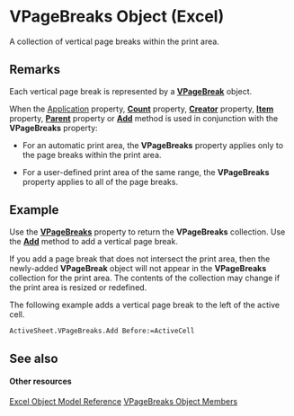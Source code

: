 
# VPageBreaks Object (Excel)

A collection of vertical page breaks within the print area.


## Remarks

Each vertical page break is represented by a  **[VPageBreak](0b37bdc0-b7e2-2b3f-ba6c-853cbbb67837.md)** object.

When the [Application](b4f28f23-182a-00f5-b8d9-beeec89667b0.md) property, **[Count](cc302751-24f8-d4d2-3c08-7671010a9598.md)** property, **[Creator](afcb3c96-048f-e105-6c05-6bf455972284.md)** property, **[Item](88e9cc81-409b-52ca-3d4e-54d3d28f186c.md)** property, **[Parent](894fe457-62e7-4561-387c-3ca5bd9f6a8c.md)** property or **[Add](3196719d-c423-675b-6465-8ac0e9a1c302.md)** method is used in conjunction with the **VPageBreaks** property:


- For an automatic print area, the  **VPageBreaks** property applies only to the page breaks within the print area.
    
- For a user-defined print area of the same range, the  **VPageBreaks** property applies to all of the page breaks.
    

## Example

Use the  **[VPageBreaks](98de4186-6900-b53b-4d4d-91bb8131180f.md)** property to return the **VPageBreaks** collection. Use the **[Add](3196719d-c423-675b-6465-8ac0e9a1c302.md)** method to add a vertical page break.

If you add a page break that does not intersect the print area, then the newly-added  **VPageBreak** object will not appear in the **VPageBreaks** collection for the print area. The contents of the collection may change if the print area is resized or redefined.

The following example adds a vertical page break to the left of the active cell.




```vb
ActiveSheet.VPageBreaks.Add Before:=ActiveCell
```


## See also


#### Other resources


[Excel Object Model Reference](http://msdn.microsoft.com/library/11ea8598-8a20-92d5-f98b-0da04263bf2c%28Office.15%29.aspx)
[VPageBreaks Object Members](0f15730f-da06-952a-6693-fa5dcdff2cc1.md)
